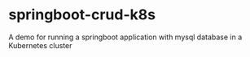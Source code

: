 # springboot-crud-k8s
A demo for running a springboot application with mysql database in a Kubernetes cluster
